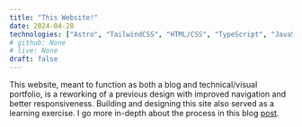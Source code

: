 ```yaml
---
title: "This Website!"
date: 2024-04-28
technologies: ["Astro", "TailwindCSS", "HTML/CSS", "TypeScript", "JavaScript"]
# github: None
# live: None
draft: false
---
```


This website, meant to function as both a blog and technical/visual portfolio, is a reworking of a previous design with improved navigation and better responsiveness. Building and designing this site also served as a learning exercise. I go more in-depth about the process in this blog [post](/redesign25). 